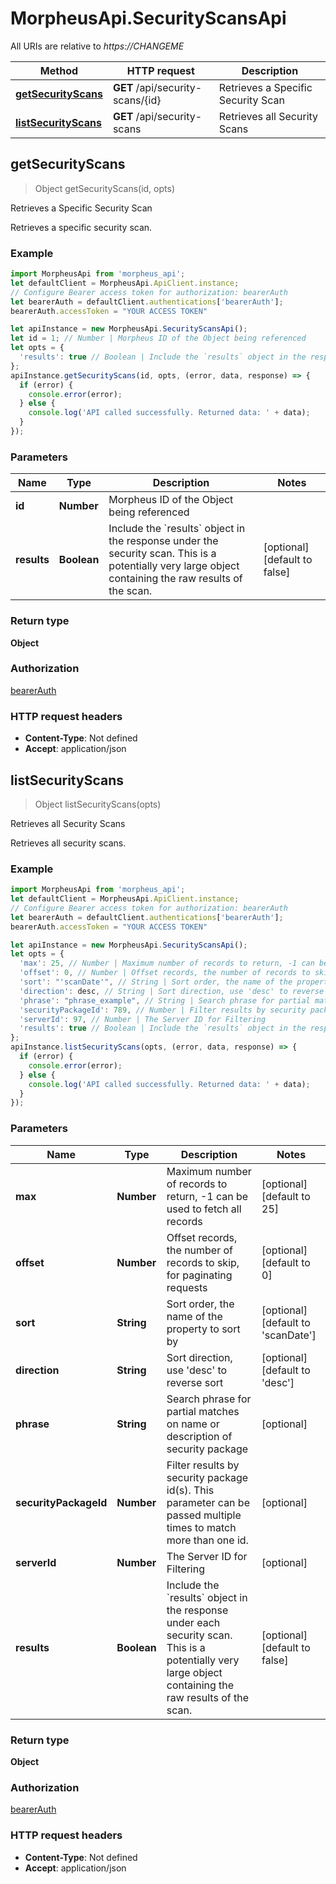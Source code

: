 # MorpheusApi.SecurityScansApi

All URIs are relative to *https://CHANGEME*

Method | HTTP request | Description
------------- | ------------- | -------------
[**getSecurityScans**](SecurityScansApi.md#getSecurityScans) | **GET** /api/security-scans/{id} | Retrieves a Specific Security Scan
[**listSecurityScans**](SecurityScansApi.md#listSecurityScans) | **GET** /api/security-scans | Retrieves all Security Scans



## getSecurityScans

> Object getSecurityScans(id, opts)

Retrieves a Specific Security Scan

Retrieves a specific security scan. 

### Example

```javascript
import MorpheusApi from 'morpheus_api';
let defaultClient = MorpheusApi.ApiClient.instance;
// Configure Bearer access token for authorization: bearerAuth
let bearerAuth = defaultClient.authentications['bearerAuth'];
bearerAuth.accessToken = "YOUR ACCESS TOKEN"

let apiInstance = new MorpheusApi.SecurityScansApi();
let id = 1; // Number | Morpheus ID of the Object being referenced
let opts = {
  'results': true // Boolean | Include the `results` object in the response under the security scan. This is a potentially very large object containing the raw results of the scan.
};
apiInstance.getSecurityScans(id, opts, (error, data, response) => {
  if (error) {
    console.error(error);
  } else {
    console.log('API called successfully. Returned data: ' + data);
  }
});
```

### Parameters


Name | Type | Description  | Notes
------------- | ------------- | ------------- | -------------
 **id** | **Number**| Morpheus ID of the Object being referenced | 
 **results** | **Boolean**| Include the &#x60;results&#x60; object in the response under the security scan. This is a potentially very large object containing the raw results of the scan. | [optional] [default to false]

### Return type

**Object**

### Authorization

[bearerAuth](../README.md#bearerAuth)

### HTTP request headers

- **Content-Type**: Not defined
- **Accept**: application/json


## listSecurityScans

> Object listSecurityScans(opts)

Retrieves all Security Scans

Retrieves all security scans. 

### Example

```javascript
import MorpheusApi from 'morpheus_api';
let defaultClient = MorpheusApi.ApiClient.instance;
// Configure Bearer access token for authorization: bearerAuth
let bearerAuth = defaultClient.authentications['bearerAuth'];
bearerAuth.accessToken = "YOUR ACCESS TOKEN"

let apiInstance = new MorpheusApi.SecurityScansApi();
let opts = {
  'max': 25, // Number | Maximum number of records to return, -1 can be used to fetch all records
  'offset': 0, // Number | Offset records, the number of records to skip, for paginating requests
  'sort': "'scanDate'", // String | Sort order, the name of the property to sort by
  'direction': desc, // String | Sort direction, use 'desc' to reverse sort
  'phrase': "phrase_example", // String | Search phrase for partial matches on name or description of security package
  'securityPackageId': 789, // Number | Filter results by security package id(s). This parameter can be passed multiple times to match more than one id.
  'serverId': 97, // Number | The Server ID for Filtering
  'results': true // Boolean | Include the `results` object in the response under each security scan. This is a potentially very large object containing the raw results of the scan.
};
apiInstance.listSecurityScans(opts, (error, data, response) => {
  if (error) {
    console.error(error);
  } else {
    console.log('API called successfully. Returned data: ' + data);
  }
});
```

### Parameters


Name | Type | Description  | Notes
------------- | ------------- | ------------- | -------------
 **max** | **Number**| Maximum number of records to return, -1 can be used to fetch all records | [optional] [default to 25]
 **offset** | **Number**| Offset records, the number of records to skip, for paginating requests | [optional] [default to 0]
 **sort** | **String**| Sort order, the name of the property to sort by | [optional] [default to &#39;scanDate&#39;]
 **direction** | **String**| Sort direction, use &#39;desc&#39; to reverse sort | [optional] [default to &#39;desc&#39;]
 **phrase** | **String**| Search phrase for partial matches on name or description of security package | [optional] 
 **securityPackageId** | **Number**| Filter results by security package id(s). This parameter can be passed multiple times to match more than one id. | [optional] 
 **serverId** | **Number**| The Server ID for Filtering | [optional] 
 **results** | **Boolean**| Include the &#x60;results&#x60; object in the response under each security scan. This is a potentially very large object containing the raw results of the scan. | [optional] [default to false]

### Return type

**Object**

### Authorization

[bearerAuth](../README.md#bearerAuth)

### HTTP request headers

- **Content-Type**: Not defined
- **Accept**: application/json

